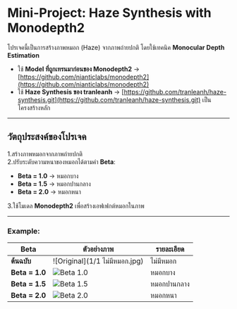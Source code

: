 # Mini-Project: Haze Synthesis with Monodepth2
โปรเจคนี้เป็นการสร้างภาพหมอก (Haze) จากภาพถ่ายปกติ โดยใช้เทคนิค **Monocular Depth Estimation**  
- ใช้ **Model ที่ถูกเทรนมาก่อนของ Monodepth2** → [https://github.com/nianticlabs/monodepth2](https://github.com/nianticlabs/monodepth2)  
- ใช้ **Haze Synthesis ของ tranleanh** → [https://github.com/tranleanh/haze-synthesis.git](https://github.com/tranleanh/haze-synthesis.git) เป็นโครงสร้างหลัก  

---

## วัตถุประสงค์ของโปรเจค
1.สร้างภาพหมอกจากภาพถ่ายปกติ  
2.ปรับระดับความหนาของหมอกได้ตามค่า **Beta**:
- **Beta = 1.0** → หมอกบาง  
- **Beta = 1.5** → หมอกปานกลาง  
- **Beta = 2.0** → หมอกหนา  

3.ใช้โมเดล **Monodepth2** เพื่อสร้างเอฟเฟกต์หมอกในภาพ  

---



### Example:
| Beta | ตัวอย่างภาพ | รายละเอียด |
|-------|-------------|------------|
| **ต้นฉบับ** | ![Original](1/1 ไม่มีหมอก.jpg) | ไม่มีหมอก |
| **Beta = 1.0** | ![Beta 1.0](https://raw.githubusercontent.com/USERNAME/REPO/main/1/1_synt1.jpg) | หมอกบาง |
| **Beta = 1.5** | ![Beta 1.5](https://raw.githubusercontent.com/USERNAME/REPO/main/1/1_synt1.5.jpg) | หมอกปานกลาง |
| **Beta = 2.0** | ![Beta 2.0](https://raw.githubusercontent.com/USERNAME/REPO/main/1/1_synt2.jpg) | หมอกหนา |

